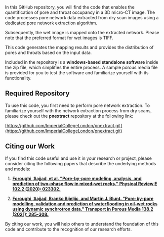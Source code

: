 In this GitHub repository, you will find the code that enables the quantification of pore and throat occupancy in a 3D micro-CT image. The code processes pore network data extracted from dry scan images using a dedicated pore network extraction algorithm. 

Subsequently, the wet image is mapped onto the extracted network. Please note that the preferred format for wet images is TIFF.

This code generates the mapping results and provides the distribution of pores and throats based on the input data. 

Included in the repository is a __windows-based standalone software__ inside the zip file, which simplifies the entire process. A sample porous media file is provided for you to test the software and familiarize yourself with its functionality.


## Required Repository

To use this code, you first need to perform pore network extraction. To familiarize yourself with the network extraction process from dry scans, please check out the **pnextract** repository at the following link:

[https://github.com/ImperialCollegeLondon/pnextract.git](https://github.com/ImperialCollegeLondon/pnextract.git)



## Citing our Work

If you find this code useful and use it in your research or project, please consider citing the following papers that describe the underlying methods and models:


1. [**Foroughi, Sajjad, et al. "Pore-by-pore modeling, analysis, and prediction of two-phase flow in mixed-wet rocks." Physical Review E 102.2 (2020): 023302.**](https://doi.org/10.1103/PhysRevE.102.023302)

2. [**Foroughi, Sajjad, Branko Bijeljic, and Martin J. Blunt. "Pore-by-pore modelling, validation and prediction of waterflooding in oil-wet rocks using dynamic synchrotron data." Transport in Porous Media 138.2 (2021): 285-308.**](https://doi.org/10.1007/s11242-021-01609-y)


By citing our work, you will help others to understand the foundation of this code and contribute to the recognition of our research efforts.
